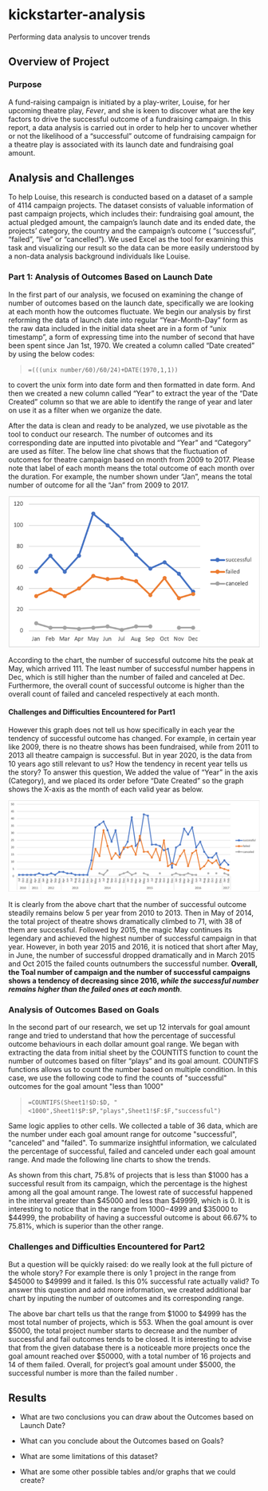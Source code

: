 # kickstarter-analysis
Performing data analysis to uncover trends
## Overview of Project
### Purpose

A fund-raising campaign is initiated by a play-writer, Louise, for her upcoming theatre play, _Fever_, and she is keen to discover what are the key factors to drive the successful outcome of a fundraising campaign. In this report, a data analysis is carried out in order to help her to uncover whether or not the likelihood of a “successful” outcome of fundraising campaign for a theatre play is associated with its launch date and fundraising goal amount. 


## Analysis and Challenges

To help Louise, this research is conducted based on a dataset of a sample of 4114 campaign projects. The dataset consists of valuable information of past campaign projects, which includes their: fundraising goal amount, the actual pledged amount, the campaign’s launch date and its ended date, the projects’ category, the country and the campaign’s outcome ( “successful”, “failed”, “live” or “cancelled”). We used Excel as the tool for examining this task and visualizing our result so the data can be more easily understood by a non-data analysis background individuals like Louise. 

### Part 1: Analysis of Outcomes Based on Launch Date

In the first part of our analysis, we focused on examining the change of number of outcomes based on the launch date, specifically we are looking at each month how the outcomes fluctuate. We begin our analysis by first reforming the data of launch date into regular “Year-Month-Day” form as the raw data included in the initial data sheet are in a form of “unix timestamp”, a form of expressing time into the number of second that have been spent since Jan 1st, 1970. We created a column called “Date created” by using the below codes:
>```=(((unix number/60)/60/24)+DATE(1970,1,1))``` 

to covert the unix form into date form and then formatted in date form. And then we created a new column called “Year” to extract the year of the “Date Created” column so that we are able to identify the range of year and later on use it as a filter when we organize the date. 

After the data is clean and ready to be analyzed, we use pivotable as the tool to conduct our research. The number of outcomes and its corresponding date are inputted into pivotable and “Year” and “Category” are used as filter. The below line chat shows that the fluctuation of outcomes for theatre campaign based on month from 2009 to 2017. Please note that label of each month means the total outcome of each month over the duration. For example, the number shown under “Jan”, means the total number of outcome for all the “Jan” from 2009 to 2017. 

![Theater_Outcomes_vs_Launch](Theater_Outcomes_vs_Launch.png)

According to the chart, the number of successful outcome hits the peak at May, which arrived 111. The least number of successful number happens in Dec, which is still higher than the number of failed and canceled at Dec. Furthermore, the overall count of successful outcome is higher than the overall count of failed and canceled respectively at each month.

#### Challenges and Difficulties Encountered for Part1
However this graph does not tell us how specifically in each year the tendency of successful outcome has changed. For example, in certain year like 2009, there is no theatre shows has been fundraised, while from 2011 to 2013 all theatre campaign is successful. But in year 2020, is the data from 10 years ago still relevant to us? How the tendency in recent year tells us the story? To answer this question, We added the value of “Year” in the axis (Category), and we placed its order before “Date Created” so the graph shows the X-axis as the month of each valid year as below. 

![Theater Outcomes over Years](Picture1.png)

It is clearly from the above chart that the number of successful outcome steadily remains below 5 per year from 2010 to 2013. Then in May of 2014, the total project of theatre shows dramatically climbed to 71, with 38 of them are successful. Followed by 2015, the magic May continues its legendary and achieved the highest number of successful campaign in that year. However, in both year 2015 and 2016, it is noticed that short after May, in June, the number of successful dropped dramatically and in March 2015 and Oct 2015 the failed counts outnumbers the successful number. **Overall, the Toal number of campaign and the number of successful campaigns shows a tendency of decreasing since 2016, _while the successful number remains higher than the failed ones at each month_**. 
 
 
### Analysis of Outcomes Based on Goals

In the second part of our research, we set up 12 intervals for goal amount range and tried to understand that how the percentage of successful outcome behaviours in each dollar amount goal range. We began with extracting the data from initial sheet by the COUNTITS function to count the number of outcomes based on filter “plays” and its goal amount. COUNTIFS functions allows us to count the number based on multiple condition. In this case, we use the following code to find the counts of "successful" outcomes for the goal amount "less than 1000"

>```=COUNTIFS(Sheet1!$D:$D, "<1000",Sheet1!$P:$P,"plays",Sheet1!$F:$F,"successful")```

Same logic applies to other cells. We collected a table of 36 data, which are the number under each goal amount range for outcome "successful", "canceled" and "failed". To summarize insightful information, we calculated the percentage of successful, failed and canceled under each goal amount range. And made the following line charts to show the trends. 

As shown from this chart, 75.8% of projects that is less than $1000 has a successful result from its campaign, which the percentage is the highest among all the goal amount range. The lowest rate of successful happened in the interval greater than $45000 and less than $49999, which is 0. It is interesting to notice that in the range from $1000-$4999 and $35000 to $44999, the probability of having a successful outcome is about 66.67% to 75.81%, which is superior than the other range.

### Challenges and Difficulties Encountered for Part2
But a question will be quickly raised: do we really look at the full picture of the whole story? For example there is only 1 project in the range from $45000 to $49999 and it failed. Is this 0% successful rate actually valid? To answer this question and add more information, we created additional bar chart by inputing the number of outcomes and its corresponding range. 

The above bar chart tells us that the range from $1000 to $4999 has the most total number of projects, which is 553. When the goal amount is over $5000, the total project number starts to decrease and the number of successful and fail outcomes tends to be closed. It is interesting to advise that from the given database there is a noticeable more projects once the goal amount reached over $50000, with a total number of 16 projects and 14 of them failed. Overall, for project’s goal amount under $5000, the successful number is more than the failed number . 



## Results

- What are two conclusions you can draw about the Outcomes based on Launch Date?

- What can you conclude about the Outcomes based on Goals?

- What are some limitations of this dataset?

- What are some other possible tables and/or graphs that we could create?
